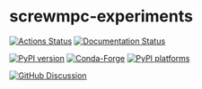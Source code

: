 # screwmpc-experiments

[![Actions Status][actions-badge]][actions-link]
[![Documentation Status][rtd-badge]][rtd-link]

[![PyPI version][pypi-version]][pypi-link]
[![Conda-Forge][conda-badge]][conda-link]
[![PyPI platforms][pypi-platforms]][pypi-link]

[![GitHub Discussion][github-discussions-badge]][github-discussions-link]

<!-- SPHINX-START -->

<!-- prettier-ignore-start -->
[actions-badge]:            https://github.com/JeanElsner/screwmpc-experiments/workflows/CI/badge.svg
[actions-link]:             https://github.com/JeanElsner/screwmpc-experiments/actions
[conda-badge]:              https://img.shields.io/conda/vn/conda-forge/screwmpc-experiments
[conda-link]:               https://github.com/conda-forge/screwmpc-experiments-feedstock
[github-discussions-badge]: https://img.shields.io/static/v1?label=Discussions&message=Ask&color=blue&logo=github
[github-discussions-link]:  https://github.com/JeanElsner/screwmpc-experiments/discussions
[pypi-link]:                https://pypi.org/project/screwmpc-experiments/
[pypi-platforms]:           https://img.shields.io/pypi/pyversions/screwmpc-experiments
[pypi-version]:             https://img.shields.io/pypi/v/screwmpc-experiments
[rtd-badge]:                https://readthedocs.org/projects/screwmpc-experiments/badge/?version=latest
[rtd-link]:                 https://screwmpc-experiments.readthedocs.io/en/latest/?badge=latest

<!-- prettier-ignore-end -->
